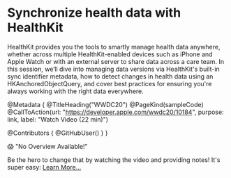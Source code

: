 # Synchronize health data with HealthKit

HealthKit provides you the tools to smartly manage health data anywhere, whether across multiple HealthKit-enabled devices such as iPhone and Apple Watch or with an external server to share data across a care team. In this session, we’ll dive into managing data versions via HealthKit's built-in sync identifier metadata, how to detect changes in health data using an HKAnchoredObjectQuery, and cover best practices for ensuring you're always working with the right data everywhere.

@Metadata {
   @TitleHeading("WWDC20")
   @PageKind(sampleCode)
   @CallToAction(url: "https://developer.apple.com/wwdc20/10184", purpose: link, label: "Watch Video (22 min)")

   @Contributors {
      @GitHubUser(<replace this with your GitHub handle>)
   }
}

😱 "No Overview Available!"

Be the hero to change that by watching the video and providing notes! It's super easy:
 [Learn More…](https://wwdcnotes.github.io/WWDCNotes/documentation/wwdcnotes/contributing)
